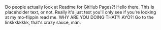 Do people actually look at Readme for GitHub Pages?! Hello there. This is placeholder text, or not. Really it's just text you'll only see if you're looking at my mo-flippin read me. WHY ARE YOU DOING THAT?! AYO?! Go to the linkkkkkkkk, that's crazy sauce, man. 
